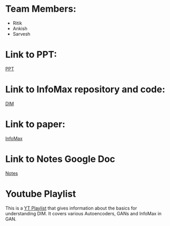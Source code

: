 # Team Members:
* Ritik
* Ankish
* Sarvesh

# Link to PPT:
[PPT](https://docs.google.com/presentation/d/1BMU7EviwuHqcDCnZIZ4YmI8hsJqJNlhSFbIxaF6y_-s/edit?usp=sharing)

# Link to InfoMax repository and code:
[DIM](https://github.com/rdevon/DIM)

# Link to paper:
[InfoMax](https://arxiv.org/pdf/1808.06670)


# Link to Notes Google Doc
[Notes](https://docs.google.com/document/d/1Hes1WQYqv0VV3jxIjn7NVzRIbx0QFfmmpcu-blNi_DM/edit?usp=sharing)

# Youtube Playlist
This is a [YT Playlist](https://www.youtube.com/watch?v=wdKYveLIxgU&list=PLdxQ7SoCLQANQ9fQcJ0wnnTzkFsJHlWEj&index=20) that gives information about the basics for understanding DIM. It covers various Autoencoders, GANs and InfoMax in GAN.
